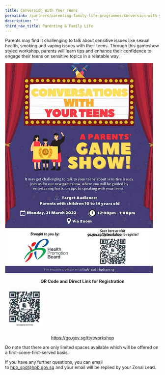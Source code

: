 ```yaml
---
title: Conversion With Your Teens
permalink: /partners/parenting-family-life-programmes/conversion-with-your-teens
description: ""
third_nav_title: Parenting & Family Life
---
```

<p>Parents may find it challenging to talk about sensitive issues like sexual health, smoking and vaping issues with their teens. Through this gameshow styled workshop, parents will learn tips and enhance their confidence to engage their teens on sensitive topics in a relatable way.</p>
<img src="/images/teens.png">
<p style="text-align: center;"><strong>QR Code and Direct Link for Registration</strong></p>
<img style="width: 25%;" src="/images/teens2.png" />
<p style="text-align: center;"><a href="https://go.gov.sg/ttytworkshop" target="">https://go.gov.sg/ttytworkshop</a></p>
<p>Do note that there are only limited spaces available which will be offered on a first-come-first-served basis.</p>
<p>If you have any further questions, you can email to&nbsp;<a href="mailto:hpb_spd@hpb.gov.sg">hpb_spd@hpb.gov.sg</a>&nbsp;and your email will be replied by your Zonal Lead.&nbsp;</p>